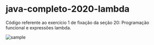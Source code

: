 # java-completo-2020-lambda

Código referente ao exercício 1 de fixação da seção 20: Programação funcional e expressões lambda.

<image src="https://raw.githubusercontent.com/BruE0/java-completo-2020/master/Lambda/sample.png" alt="sample">
